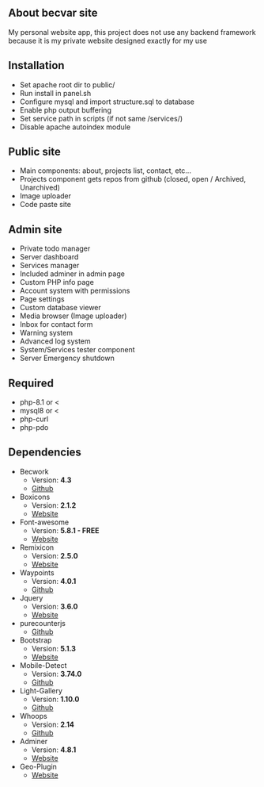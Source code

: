 ## About becvar site
My personal website app, this project does not use any backend framework because it is my private website designed exactly for my use

## Installation
 - Set apache root dir to public/
 - Run install in panel.sh
 - Configure mysql and import structure.sql to database
 - Enable php output buffering
 - Set service path in scripts (if not same /services/)
 - Disable apache autoindex module

 ## Public site
 - Main components: about, projects list, contact, etc...
 - Projects component gets repos from github (closed, open / Archived, Unarchived)
 - Image uploader
 - Code paste site

 ## Admin site
 - Private todo manager
 - Server dashboard
 - Services manager
 - Included adminer in admin page
 - Custom PHP info page
 - Account system with permissions
 - Page settings 
 - Custom database viewer
 - Media browser (Image uploader)
 - Inbox for contact form
 - Warning system
 - Advanced log system
 - System/Services tester component
 - Server Emergency shutdown

## Required
 - php-8.1 or <
 - mysql8 or <
 - php-curl
 - php-pdo

## Dependencies
* Becwork
   * Version: **4.3**
   * [Github](https://github.com/lordbecvold/Becwork)
* Boxicons
   * Version: **2.1.2**
   * [Website](https://boxicons.com/)
* Font-awesome
   * Version: **5.8.1 - FREE**
   * [Website](https://fontawesome.com)
* Remixicon
   * Version: **2.5.0**
   * [Website](https://remixicon.com/)
* Waypoints
   * Version: **4.0.1**
   * [Github](https://github.com/imakewebthings/waypoints)
* Jquery
   * Version: **3.6.0**
   * [Website](https://jquery.com/)
* purecounterjs
   * [Github](https://github.com/srexi/purecounterjs)
* Bootstrap
   * Version: **5.1.3**
   * [Website](https://getbootstrap.com/)
* Mobile-Detect
   * Version: **3.74.0**
   * [Github](https://github.com/serbanghita/Mobile-Detect)
* Light-Gallery
   * Version: **1.10.0**
   * [Github](https://github.com/sachinchoolur/lightGallery)
* Whoops
   * Version: **2.14**
   * [Github](https://github.com/filp/whoops)
* Adminer
   * Version: **4.8.1**
   * [Website](https://www.adminer.org/)
* Geo-Plugin
   * [Website](http://www.geoplugin.net/)

